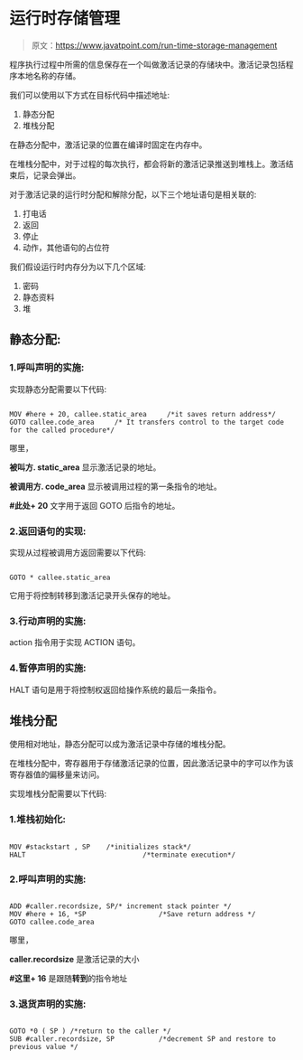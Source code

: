 # 运行时存储管理

> 原文：<https://www.javatpoint.com/run-time-storage-management>

程序执行过程中所需的信息保存在一个叫做激活记录的存储块中。激活记录包括程序本地名称的存储。

我们可以使用以下方式在目标代码中描述地址:

1.  静态分配
2.  堆栈分配

在静态分配中，激活记录的位置在编译时固定在内存中。

在堆栈分配中，对于过程的每次执行，都会将新的激活记录推送到堆栈上。激活结束后，记录会弹出。

对于激活记录的运行时分配和解除分配，以下三个地址语句是相关联的:

1.  打电话
2.  返回
3.  停止
4.  动作，其他语句的占位符

我们假设运行时内存分为以下几个区域:

1.  密码
2.  静态资料
3.  堆

## 静态分配:

### 1.呼叫声明的实施:

实现静态分配需要以下代码:

```

MOV #here + 20, callee.static_area     /*it saves return address*/
GOTO callee.code_area     /* It transfers control to the target code for the called procedure*/

```

哪里，

**被叫方. static_area** 显示激活记录的地址。

**被调用方. code_area** 显示被调用过程的第一条指令的地址。

**#此处+ 20** 文字用于返回 GOTO 后指令的地址。

### 2.返回语句的实现:

实现从过程被调用方返回需要以下代码:

```

GOTO * callee.static_area

```

它用于将控制转移到激活记录开头保存的地址。

### 3.行动声明的实施:

action 指令用于实现 ACTION 语句。

### 4.暂停声明的实施:

HALT 语句是用于将控制权返回给操作系统的最后一条指令。

## 堆栈分配

使用相对地址，静态分配可以成为激活记录中存储的堆栈分配。

在堆栈分配中，寄存器用于存储激活记录的位置，因此激活记录中的字可以作为该寄存器值的偏移量来访问。

实现堆栈分配需要以下代码:

### 1.堆栈初始化:

```

MOV #stackstart , SP	/*initializes stack*/
HALT                             /*terminate execution*/

```

### 2.呼叫声明的实施:

```

ADD #caller.recordsize, SP/* increment stack pointer */ 
MOV #here + 16, *SP                  /*Save return address */ 
GOTO callee.code_area

```

哪里，

**caller.recordsize** 是激活记录的大小

**#这里+ 16** 是跟随**转到**的指令地址

### 3.退货声明的实施:

```

GOTO *0 ( SP ) /*return to the caller */ 
SUB #caller.recordsize, SP           /*decrement SP and restore to previous value */

```